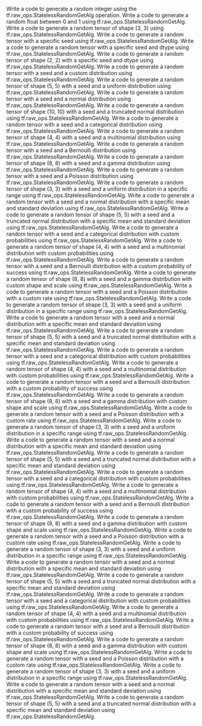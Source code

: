 Write a code to generate a random integer using the tf.raw_ops.StatelessRandomGetAlg operation.
Write a code to generate a random float between 0 and 1 using tf.raw_ops.StatelessRandomGetAlg.
Write a code to generate a random tensor of shape (3, 3) using tf.raw_ops.StatelessRandomGetAlg.
Write a code to generate a random tensor with a specific seed using tf.raw_ops.StatelessRandomGetAlg.
Write a code to generate a random tensor with a specific seed and dtype using tf.raw_ops.StatelessRandomGetAlg.
Write a code to generate a random tensor of shape (2, 2) with a specific seed and dtype using tf.raw_ops.StatelessRandomGetAlg.
Write a code to generate a random tensor with a seed and a custom distribution using tf.raw_ops.StatelessRandomGetAlg.
Write a code to generate a random tensor of shape (5, 5) with a seed and a uniform distribution using tf.raw_ops.StatelessRandomGetAlg.
Write a code to generate a random tensor with a seed and a normal distribution using tf.raw_ops.StatelessRandomGetAlg.
Write a code to generate a random tensor of shape (10, 10) with a seed and a truncated normal distribution using tf.raw_ops.StatelessRandomGetAlg.
Write a code to generate a random tensor with a seed and a categorical distribution using tf.raw_ops.StatelessRandomGetAlg.
Write a code to generate a random tensor of shape (4, 4) with a seed and a multinomial distribution using tf.raw_ops.StatelessRandomGetAlg.
Write a code to generate a random tensor with a seed and a Bernoulli distribution using tf.raw_ops.StatelessRandomGetAlg.
Write a code to generate a random tensor of shape (8, 8) with a seed and a gamma distribution using tf.raw_ops.StatelessRandomGetAlg.
Write a code to generate a random tensor with a seed and a Poisson distribution using tf.raw_ops.StatelessRandomGetAlg.
Write a code to generate a random tensor of shape (3, 3) with a seed and a uniform distribution in a specific range using tf.raw_ops.StatelessRandomGetAlg.
Write a code to generate a random tensor with a seed and a normal distribution with a specific mean and standard deviation using tf.raw_ops.StatelessRandomGetAlg.
Write a code to generate a random tensor of shape (5, 5) with a seed and a truncated normal distribution with a specific mean and standard deviation using tf.raw_ops.StatelessRandomGetAlg.
Write a code to generate a random tensor with a seed and a categorical distribution with custom probabilities using tf.raw_ops.StatelessRandomGetAlg.
Write a code to generate a random tensor of shape (4, 4) with a seed and a multinomial distribution with custom probabilities using tf.raw_ops.StatelessRandomGetAlg.
Write a code to generate a random tensor with a seed and a Bernoulli distribution with a custom probability of success using tf.raw_ops.StatelessRandomGetAlg.
Write a code to generate a random tensor of shape (8, 8) with a seed and a gamma distribution with custom shape and scale using tf.raw_ops.StatelessRandomGetAlg.
Write a code to generate a random tensor with a seed and a Poisson distribution with a custom rate using tf.raw_ops.StatelessRandomGetAlg.
Write a code to generate a random tensor of shape (3, 3) with a seed and a uniform distribution in a specific range using tf.raw_ops.StatelessRandomGetAlg.
Write a code to generate a random tensor with a seed and a normal distribution with a specific mean and standard deviation using tf.raw_ops.StatelessRandomGetAlg.
Write a code to generate a random tensor of shape (5, 5) with a seed and a truncated normal distribution with a specific mean and standard deviation using tf.raw_ops.StatelessRandomGetAlg.
Write a code to generate a random tensor with a seed and a categorical distribution with custom probabilities using tf.raw_ops.StatelessRandomGetAlg.
Write a code to generate a random tensor of shape (4, 4) with a seed and a multinomial distribution with custom probabilities using tf.raw_ops.StatelessRandomGetAlg.
Write a code to generate a random tensor with a seed and a Bernoulli distribution with a custom probability of success using tf.raw_ops.StatelessRandomGetAlg.
Write a code to generate a random tensor of shape (8, 8) with a seed and a gamma distribution with custom shape and scale using tf.raw_ops.StatelessRandomGetAlg.
Write a code to generate a random tensor with a seed and a Poisson distribution with a custom rate using tf.raw_ops.StatelessRandomGetAlg.
Write a code to generate a random tensor of shape (3, 3) with a seed and a uniform distribution in a specific range using tf.raw_ops.StatelessRandomGetAlg.
Write a code to generate a random tensor with a seed and a normal distribution with a specific mean and standard deviation using tf.raw_ops.StatelessRandomGetAlg.
Write a code to generate a random tensor of shape (5, 5) with a seed and a truncated normal distribution with a specific mean and standard deviation using tf.raw_ops.StatelessRandomGetAlg.
Write a code to generate a random tensor with a seed and a categorical distribution with custom probabilities using tf.raw_ops.StatelessRandomGetAlg.
Write a code to generate a random tensor of shape (4, 4) with a seed and a multinomial distribution with custom probabilities using tf.raw_ops.StatelessRandomGetAlg.
Write a code to generate a random tensor with a seed and a Bernoulli distribution with a custom probability of success using tf.raw_ops.StatelessRandomGetAlg.
Write a code to generate a random tensor of shape (8, 8) with a seed and a gamma distribution with custom shape and scale using tf.raw_ops.StatelessRandomGetAlg.
Write a code to generate a random tensor with a seed and a Poisson distribution with a custom rate using tf.raw_ops.StatelessRandomGetAlg.
Write a code to generate a random tensor of shape (3, 3) with a seed and a uniform distribution in a specific range using tf.raw_ops.StatelessRandomGetAlg.
Write a code to generate a random tensor with a seed and a normal distribution with a specific mean and standard deviation using tf.raw_ops.StatelessRandomGetAlg.
Write a code to generate a random tensor of shape (5, 5) with a seed and a truncated normal distribution with a specific mean and standard deviation using tf.raw_ops.StatelessRandomGetAlg.
Write a code to generate a random tensor with a seed and a categorical distribution with custom probabilities using tf.raw_ops.StatelessRandomGetAlg.
Write a code to generate a random tensor of shape (4, 4) with a seed and a multinomial distribution with custom probabilities using tf.raw_ops.StatelessRandomGetAlg.
Write a code to generate a random tensor with a seed and a Bernoulli distribution with a custom probability of success using tf.raw_ops.StatelessRandomGetAlg.
Write a code to generate a random tensor of shape (8, 8) with a seed and a gamma distribution with custom shape and scale using tf.raw_ops.StatelessRandomGetAlg.
Write a code to generate a random tensor with a seed and a Poisson distribution with a custom rate using tf.raw_ops.StatelessRandomGetAlg.
Write a code to generate a random tensor of shape (3, 3) with a seed and a uniform distribution in a specific range using tf.raw_ops.StatelessRandomGetAlg.
Write a code to generate a random tensor with a seed and a normal distribution with a specific mean and standard deviation using tf.raw_ops.StatelessRandomGetAlg.
Write a code to generate a random tensor of shape (5, 5) with a seed and a truncated normal distribution with a specific mean and standard deviation using tf.raw_ops.StatelessRandomGetAlg.



